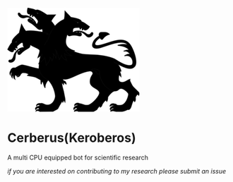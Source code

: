 [cerb]:https://github.com/jonpol01/Cerberus/blob/screen/cerberus-clipart-1.jpg

![cerb]

# Cerberus(Keroberos)

A multi CPU equipped bot for scientific research

*if you are interested on contributing to my research please submit an issue*

